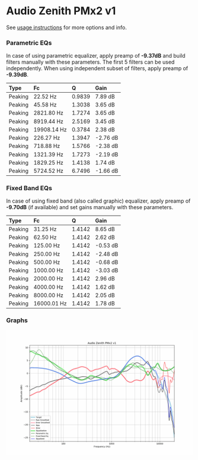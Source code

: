 # Audio Zenith PMx2 v1
See [usage instructions](https://github.com/jaakkopasanen/AutoEq#usage) for more options and info.

### Parametric EQs
In case of using parametric equalizer, apply preamp of **-9.37dB** and build filters manually
with these parameters. The first 5 filters can be used independently.
When using independent subset of filters, apply preamp of **-9.39dB**.

| Type    | Fc          |      Q | Gain     |
|:--------|:------------|:-------|:---------|
| Peaking | 22.52 Hz    | 0.9839 | 7.89 dB  |
| Peaking | 45.58 Hz    | 1.3038 | 3.65 dB  |
| Peaking | 2821.80 Hz  | 1.7274 | 3.65 dB  |
| Peaking | 8919.44 Hz  | 2.5169 | 3.45 dB  |
| Peaking | 19908.14 Hz | 0.3784 | 2.38 dB  |
| Peaking | 226.27 Hz   | 1.3947 | -2.76 dB |
| Peaking | 718.88 Hz   | 1.5766 | -2.38 dB |
| Peaking | 1321.39 Hz  | 1.7273 | -2.19 dB |
| Peaking | 1829.25 Hz  | 1.4138 | 1.74 dB  |
| Peaking | 5724.52 Hz  | 6.7496 | -1.66 dB |

### Fixed Band EQs
In case of using fixed band (also called graphic) equalizer, apply preamp of **-9.70dB**
(if available) and set gains manually with these parameters.

| Type    | Fc          |      Q | Gain     |
|:--------|:------------|:-------|:---------|
| Peaking | 31.25 Hz    | 1.4142 | 8.65 dB  |
| Peaking | 62.50 Hz    | 1.4142 | 2.62 dB  |
| Peaking | 125.00 Hz   | 1.4142 | -0.53 dB |
| Peaking | 250.00 Hz   | 1.4142 | -2.48 dB |
| Peaking | 500.00 Hz   | 1.4142 | -0.68 dB |
| Peaking | 1000.00 Hz  | 1.4142 | -3.03 dB |
| Peaking | 2000.00 Hz  | 1.4142 | 2.96 dB  |
| Peaking | 4000.00 Hz  | 1.4142 | 1.62 dB  |
| Peaking | 8000.00 Hz  | 1.4142 | 2.05 dB  |
| Peaking | 16000.01 Hz | 1.4142 | 1.78 dB  |

### Graphs
![](./Audio%20Zenith%20PMx2%20v1.png)